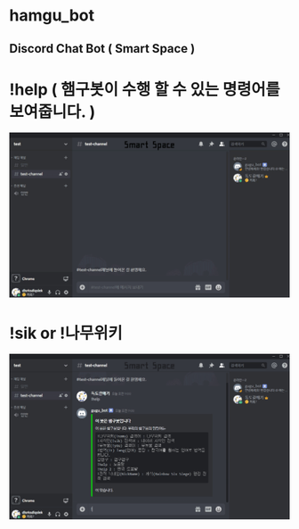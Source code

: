 # hamgu_bot
## Discord Chat Bot ( Smart Space )

# !help ( 햄구봇이 수행 할 수 있는 명령어를 보여줍니다. )
<img src="/github/help.gif" title="Help_GIF" alt="Help_GIF"></img><br/>
# !sik or !나무위키
<img src="/github/namuwiki.gif" title="Namuwiki_GIF" alt="Namuwiki_GIF"></img><br/>
